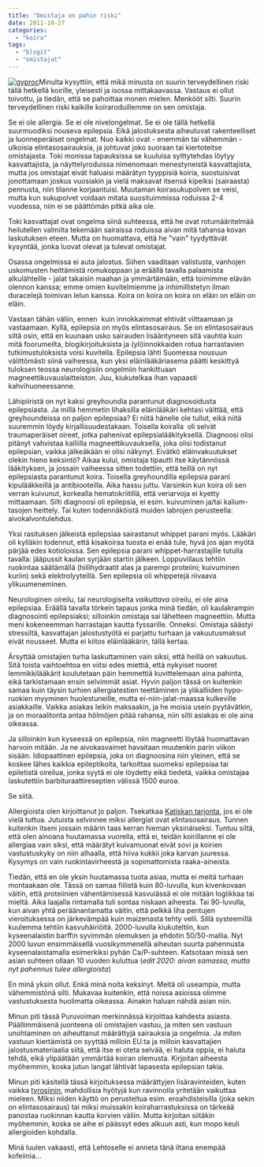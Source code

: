 ```yaml
---
title: "Omistaja on pahin riski"
date: 2011-10-27
categories: 
  - "koira"
tags: 
  - "blogit"
  - "omistajat"
---
```


[![](images/gyproc.jpg "gyproc")](https://www.katiska.eu/wp-content/uploads/2011/10/gyproc.jpg)Minulta kysyttiin, että mikä minusta on suurin terveydellinen riski tällä hetkellä koirille, yleisesti ja isossa mittakaavassa. Vastaus ei ollut toivottu, ja tiedän, että se pahoittaa monen mielen. Menkööt silti. Suurin terveydellinen riski kaikille koiraroduillemme on sen omistaja.

<!--more-->

Se ei ole allergia. Se ei ole nivelongelmat. Se ei ole tällä hetkellä suurmuodiksi nouseva epilepsia. Eikä jalostuksesta aiheutuvat rakenteelliset ja luonneperäiset ongelmat. Nuo kaikki ovat - enemmän tai vähemmän - ulkoisia elintasosairauksia, ja johtuvat joko suoraan tai kiertoteitse omistajasta. Toki monissa tapauksissa se kuuluisa sylttytehdas löytyy kasvattajista, ja näyttelyroduissa nimenomaan menestyneistä kasvattajista, mutta jos omistajat eivät haluaisi määrätyn tyyppisiä koiria, suostuisivat jonottamaan joskus vuosiakin ja vielä maksavat itsensä kipeiksi (sairaasta) pennusta, niin tilanne korjaantuisi. Muutaman koirasukupolven se veisi, mutta kun sukupolvet voidaan mitata suosituimmissa roduissa 2-4 vuodessa, niin ei se päättömän pitkä aika ole.

Toki kasvattajat ovat ongelma siinä suhteessa, että he ovat rotumääritelmää heilutellen valmiita tekemään sairaissa roduissa aivan mitä tahansa kovan laskutuksen eteen. Mutta on huomattava, että he "vain" tyydyttävät kysyntää, jonka luovat olevat ja tulevat omistajat.

Osassa ongelmissa ei auta jalostus. Siihen vaaditaan valistusta, vanhojen uskomusten heittämistä romukoppaan ja eräällä tavalla palaamista alkulähteille - jalat takaisin maahan ja ymmärtämään, että toimimme elävän olennon kanssa; emme omien kuvitelmiemme ja inhimillistetyn ilman duracelejä toimivan lelun kanssa. Koira on koira on koira on eläin on eläin on eläin.

Vastaan tähän väliin, ennen  kuin innokkaimmat ehtivät viittaamaan ja vastaamaan. Kyllä, epilepsia on myös elintasosairaus. Se on elintasosairaus siltä osin, että en kuunaan usko sairauden lisääntyneen sitä vauhtia kuin mitä foorumeilta, blogikirjoituksista ja (yli)innokkaiden rotua harrastavien tutkimustuloksista voisi kuvitella. Epilepsia lähti Suomessa nousuun välittömästi siinä vaiheessa, kun yksi eläinlääkäriasema päätti keskittyä tuloksen teossa neurologisiin ongelmiin hankittuaan magneettikuvauslaitteiston. Juu, kiukutelkaa ihan vapaasti kahvihuoneessanne.

Lähipiiristä on nyt kaksi greyhoundia parantunut diagnosoidusta epilepsiasta. Ja millä hemmetin lihaksilla eläinlääkäri kehtasi väittää, että greyhoundeissa on paljon epilepsiaa? Ei niitä hänelle ole tullut, eikä niitä suuremmin löydy kirjallisuudestakaan. Toisella koiralla  oli selvät traumaperäiset oireet, jotka pahenivat epilepsialääkityksellä. Diagnoosi olisi pitänyt vahvistaa kalliilla magneettikuvauksella, joka olisi todistanut epilepsian, vaikka jälkeäkään ei olisi näkynyt. Eivätkö eläinvakuutukset olekin hieno keksintö? Aikaa kului, omistaja tipautti itse käytännössä lääkityksen, ja jossain vaiheessa sitten todettiin, että teillä on nyt epilepsiasta parantunut koira. Toisella greyhoundilla epilepsia parani kipulääkkeillä ja antibiooteilla. Aika hassu juttu. Varsinkin kun koira oli sen verran kuivunut, korkealla hematokriitillä, että veriarvoja ei kyetty mittaamaan. Silti diagnoosi oli epilepsia, ei esim. kuivuminen ja/tai kalium-tasojen heittely. Tai kuten todennäköistä muiden labrojen perusteella: aivokalvontulehdus.

Yksi rasituksen jälkeistä epilepsiaa sairastanut whippet parani myös. Lääkäri oli kylläkin todennut, että kisakoiraa tuosta ei enää tule, hyvä jos ajan myötä pärjää edes kotioloissa. Sen epilepsia parani whippet-harrastajille tutulla tavalla: jääpussit kaulan syrjään startin jälkeen. Loppuviilaus tehtiin ruokintaa säätämällä (hiilihydraatit alas ja parempi proteiini; kuivuminen kuriin) sekä elektrolyyteillä. Sen epilepsia oli whippetejä riivaava ylikuumeneminen.

Neurologinen oireilu, tai neurologiselta _vaikuttava_ oireilu, ei ole aina epilepsiaa. Eräällä tavalla törkein tapaus jonka minä tiedän, oli kaulakrampin diagnosointi epilepsiaksi; silloinkin omistaja sai lähetteen magneettiin. Mutta meni kokeneemman harrastajan kautta fyssarille. Onneksi. Omistaja säästyi stressiltä, kasvattajan jalostustyötä ei parjattu turhaan ja vakuutusmaksut eivät nousseet. Mutta ei kiitos eläinlääkärin, tällä kertaa.

Ärsyttää omistajien turha laskuttaminen vain siksi, että heillä on vakuutus. Sitä toista vaihtoehtoa en viitsi edes miettiä, että nykyiset nuoret lemmikkilääkärit koulutetaan päin hemmettiä kuvittelemaan aina pahinta, eikä tarkistamaan ensin selvimmät asiat. Hyvin paljon tässä on kuitenkin samaa kuin täysin turhien allergiatestien teettäminen ja ylikalliiden hypo-ruokien myyminen huolestuneille, mutta ei-niin-jalat-maassa kulkeville asiakkaille. Vaikka asiakas leikin maksaakin, ja he moisia usein pyytävätkin, ja on moraalitonta antaa hölmöjen pitää rahansa, niin silti asiakas ei ole aina oikeassa.

Ja silloinkin kun kyseessä on epilepsia, niin magneetti löytää huomattavan harvoin mitään. Ja ne aivokasvaimet havaitaan muutenkin parin viikon sisään. Idiopaattinen epilepsia, joka on diagnoosina niin yleinen, että se koskee lähes kaikkia epileptikoita, tarkoittaa suomeksi epilepsiaa tai epiletistä oireilua, jonka syytä ei ole löydetty eikä tiedetä, vaikka omistajaa laskutettiin barbituraattireseptien välissä 1500 euroa.

Se siitä.

Allergioista olen kirjoittanut jo paljon. Tsekatkaa [Katiskan tarjonta](https://www.katiska.eu/tieto/avainsana/allergia/), jos ei ole vielä tuttua. Jutuista selvinnee miksi allergiat ovat elintasosairaus. Tunnen kuitenkin itseni jossain määrin taas kerran hieman yksinäiseksi. Tuntuu siltä, että olen ainoana huutamassa vuorella, että ei, teidän koirillanne ei ole allergiaa vain siksi, että määrätyt kuivamuonat eivät sovi ja koirien vastustuskyky on niin alhaalla, että hiiva kukkii joka karvan juuressa. Kysymys on vain ruokintavirheestä ja sopimattomista raaka-aineista.

Tiedän, että en ole yksin huutamassa tuota asiaa, mutta ei meitä turhaan montaakaan ole. Tässä on samaa fiilistä kuin 80-luvulla, kun kivenkovaan väitin, että proteiinien vähentämisessä kasvuiässä ei ole mitään logiikkaa tai mieltä. Aika laajalla rintamalla tuli sontaa niskaan aiheesta. Tai 90-luvulla, kun aivan yhtä peräänantamatta väitin, että pelkkä liha pentujen vieroituksessa on järkevämpää kuin maizenasta tehty velli. Sillä systeemillä kuulemma tehtiin kasvuhäiriöitä. 2000-luvulla kiukuteltiin, kun kyseenalaistin barffin syvimmän olemuksen ja ehdotin 50/50-mallia. Nyt 2000 luvun ensimmäisellä vuosikymmenellä aiheutan suurta pahennusta kyseenalaistamalla esimerkiksi pyhän Ca/P-suhteen. Katsotaan missä sen asian suhteen ollaan 10 vuoden kuluttua (_edit 2020: aivan samassa, mutta nyt pahennus tulee allergioista_)

En minä yksin ollut. Enkä minä noita keksinyt. Meitä oli useampia, mutta vähemmistönä silti. Mukavaa kuitenkin, että noissa asioissa olimme vastustuksesta huolimatta oikeassa. Ainakin haluan nähdä asian niin.

Minun piti tässä Puruvoiman merkinnässä kirjoittaa kahdesta asiasta. Päällimmäisenä juonteena oli omistajien vastuu, ja miten sen vastuun unohtaminen on aiheuttanut määrättyjä sairauksia ja ongelmia. Ja miten vastuun kiertämistä on syyttää milloin EU:ta ja milloin kasvattajien jalostusmateriaalia siitä, että itse ei oteta selvää, ei haluta oppia, ei haluta tehdä, eikä ylipäätään ymmärtää koiran olemusta. Kirjoitan aiheesta myöhemmin, koska jutun langat lähtivät lapasesta epilepsian takia.

Minun piti käsitellä tässä kirjoituksessa määrättyjen lisäravinteiden, kuten vaikka [tyrosiinin](https://www.katiska.eu/tieto/koira-tieto-ravitsemus/aminohapot/tyrosiini/), mahdollisia hyötyjä kun ravinnolla yritetään vaikuttaa mieleen. Miksi niiden käyttö on perusteltua esim. eroahdisteisilla (joka sekin on elintasosairaus) tai miksi muissakin koiraharrastuksissa on tärkeää panostaa ruokinnan kautta korvien väliin. Mutta kirjoitan siitäkin myöhemmin, koska se aihe ei päässyt edes alkuun asti, kun mopo keuli allergioiden kohdalla.

Minä luulen vakaasti, että Lehtoselle ei anneta tänä iltana enempää kofeiinia...
